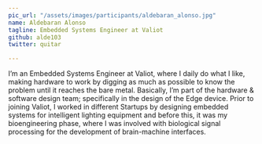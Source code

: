 ```yaml
---
pic_url: "/assets/images/participants/aldebaran_alonso.jpg"
name: Aldebaran Alonso
tagline: Embedded Systems Engineer at Valiot
github: alde103
twitter: quitar

---
```


I’m an Embedded Systems Engineer at Valiot, where I daily do what I like, making hardware to work by digging as much as possible to know the problem until it reaches the bare metal. Basically, I’m part of the hardware & software design team; specifically in the design of the Edge device. Prior to joining Valiot, I worked in different Startups by designing embedded systems for intelligent lighting equipment and before this, it was my bioengineering phase, where I was involved with biological signal processing for the development of brain-machine interfaces.
